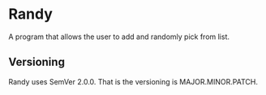 # Randy

A program that allows the user to add and randomly pick from list.

## Versioning
Randy uses SemVer 2.0.0. That is the versioning is MAJOR.MINOR.PATCH.
